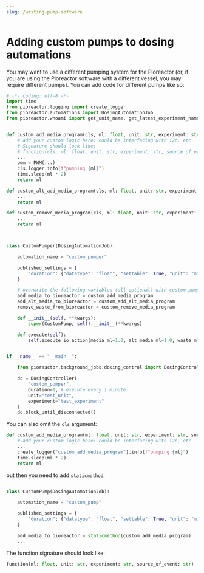 ```yaml
---
slug: /writing-pump-software
---
```



# Adding custom pumps to dosing automations

You may want to use a different pumping system for the Pioreactor (or, if you are using the Pioreactor software with a different vessel, you may require different pumps). You can add code for different pumps like so:


```python
# -*- coding: utf-8 -*-
import time
from pioreactor.logging import create_logger
from pioreactor.automations import DosingAutomationJob
from pioreactor.whoami import get_unit_name, get_latest_experiment_name


def custom_add_media_program(cls, ml: float, unit: str, experiment: str, source_of_event: str) -> float:
    # add your custom logic here: could be interfacing with i2c, etc.
    # Signature should look like:
    # function(cls, ml: float, unit: str, experiment: str, source_of_event: str) -> float:
    ...
    pwm = PWM(...)
    cls.logger.info(f"pumping {ml}")
    time.sleep(ml * 2)
    return ml

def custom_alt_add_media_program(cls, ml: float, unit: str, experiment: str, source_of_event: str) -> float:
    ...
    return ml

def custom_remove_media_program(cls, ml: float, unit: str, experiment: str, source_of_event: str) -> float:
    ...
    return ml



class CustomPumper(DosingAutomationJob):

    automation_name = "custom_pumper"

    published_settings = {
        "duration": {"datatype": "float", "settable": True, "unit": "min"},
    }

    # overwrite the following variables (all optional) with custom pumping logic
    add_media_to_bioreactor = custom_add_media_program
    add_alt_media_to_bioreactor = custom_add_alt_media_program
    remove_waste_from_bioreactor = custom_remove_media_program

    def __init__(self, **kwargs):
        super(CustomPump, self).__init__(**kwargs)

    def execute(self):
        self.execute_io_action(media_ml=1.0, alt_media_ml=1.0, waste_ml=2.0)


if __name__ == "__main__":

    from pioreactor.background_jobs.dosing_control import DosingController

    dc = DosingController(
        "custom_pumper",
        duration=1, # execute every 1 minute
        unit="test_unit",
        experiment="test_experiment"
    )
    dc.block_until_disconnected()
```


You can also omit the `cls` argument:

```python
def custom_add_media_program(ml: float, unit: str, experiment: str, source_of_event: str) -> float:
    # add your custom logic here: could be interfacing with i2c, etc.
    ...
    create_logger("custom_add_media_program").info(f"pumping {ml}")
    time.sleep(ml * 2)
    return ml
```

but then you need to add `staticmethod`:

```python

class CustomPump(DosingAutomationJob):

    automation_name = "custom_pump"

    published_settings = {
        "duration": {"datatype": "float", "settable": True, "unit": "min"},
    }

    add_media_to_bioreactor = staticmethod(custom_add_media_program)
    ...
```

The function signature should look like:

```python
function(ml: float, unit: str, experiment: str, source_of_event: str) -> float:
```